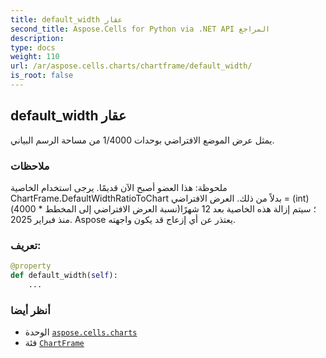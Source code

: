 ```yaml
---
title: default_width عقار
second_title: Aspose.Cells for Python via .NET API المراجع
description:
type: docs
weight: 110
url: /ar/aspose.cells.charts/chartframe/default_width/
is_root: false
---
```

##  default_width عقار

يمثل عرض الموضع الافتراضي بوحدات 1/4000 من مساحة الرسم البياني.

###  ملاحظات

 ملحوظة: هذا العضو أصبح الآن قديمًا.
يرجى استخدام الخاصية ChartFrame.DefaultWidthRatioToChart بدلاً من ذلك.
العرض الافتراضي = (int)(نسبة العرض الافتراضي إلى المخطط * 4000)؛
 سيتم إزالة هذه الخاصية بعد 12 شهرًا منذ فبراير 2025.
Aspose يعتذر عن أي إزعاج قد يكون واجهته.
###  تعريف:
```python
@property
def default_width(self):
    ...
```

###  أنظر أيضا
* الوحدة [`aspose.cells.charts`](../../)
* فئة [`ChartFrame`](/cells/python-net/ar/aspose.cells.charts/chartframe)
